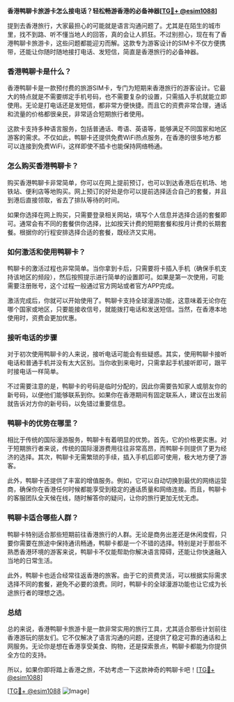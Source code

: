 **香港鸭聊卡旅游卡怎么接电话？轻松畅游香港的必备神器[[TG💪+ @esim1088](https://t.me/s/esim1088)]**

提到去香港旅行，大家最担心的可能就是语言沟通问题了。尤其是在陌生的城市里，找不到路、听不懂当地人的回答，真的会让人抓狂。不过别担心，现在有了香港鸭聊卡旅游卡，这些问题都能迎刃而解。这款专为游客设计的SIM卡不仅方便携带，还能让你随时随地接打电话、发短信，简直是香港旅行的必备神器。

### 香港鸭聊卡是什么？

香港鸭聊卡是一款预付费的旅游SIM卡，专门为短期来香港旅行的游客设计。它最大的特点就是不需要绑定手机号码，也不需要复杂的设置，只需插入手机就能立即使用。无论是打电话还是发短信，都非常方便快捷。而且它的资费非常合理，通话和流量的价格都很亲民，非常适合短期旅行者使用。

这款卡支持多种语言服务，包括普通话、粤语、英语等，能够满足不同国家和地区游客的需求。不仅如此，鸭聊卡还提供免费WiFi热点服务，在香港的很多地方都可以连接到免费WiFi，这样即使不插卡也能保持网络畅通。

### 怎么购买香港鸭聊卡？

购买香港鸭聊卡非常简单，你可以在网上提前预订，也可以到达香港后在机场、地铁站、便利店等地购买。网上预订的好处是你可以提前选择适合自己的套餐，并且到港后直接领取，省去了排队等待的时间。

如果你选择在网上购买，只需要登录相关网站，填写个人信息并选择合适的套餐即可。通常会有不同的套餐供你选择，比如按天计费的短期套餐和按月计费的长期套餐。根据你的行程安排选择合适的套餐，既经济又实用。

### 如何激活和使用鸭聊卡？

鸭聊卡的激活过程也非常简单。当你拿到卡后，只需要将卡插入手机（确保手机支持该地区的频段），然后按照提示进行简单的设置即可。如果是第一次使用，可能需要注册账号，这个过程一般通过官方网站或者官方APP完成。

激活完成后，你就可以开始使用了。鸭聊卡支持全球漫游功能，这意味着无论你在哪个国家或地区，只要能接收信号，就能拨打电话和发送短信。当然，在香港本地使用时，资费会更加优惠。

### 接听电话的步骤

对于初次使用鸭聊卡的人来说，接听电话可能会有些疑惑。其实，使用鸭聊卡接听电话和普通手机并没有太大区别。当你收到来电时，只需拿起手机接听即可，跟平时接电话一样简单。

不过需要注意的是，鸭聊卡的号码是临时分配的，因此你需要告知家人或朋友你的新号码，以便他们能够联系到你。如果你在香港期间有固定联系人，建议在出发前就告诉对方你的新号码，以免错过重要信息。

### 鸭聊卡的优势在哪里？

相比于传统的国际漫游服务，鸭聊卡有着明显的优势。首先，它的价格更实惠。对于短期旅行者来说，传统的国际漫游费用往往非常高昂，而鸭聊卡则提供了更为经济的选择。其次，鸭聊卡无需繁琐的手续，插入手机后即可使用，极大地方便了游客。

此外，鸭聊卡还提供了丰富的增值服务。例如，它可以自动切换到最优的网络运营商，确保你在香港任何时候都能享受到稳定的通话质量和网络连接。而且，鸭聊卡的客服团队全天候在线，随时解答你的疑问，让你的旅行更加无忧无虑。

### 鸭聊卡适合哪些人群？

鸭聊卡特别适合那些短期前往香港旅行的人群。无论是商务出差还是休闲度假，只要你需要在旅途中保持通讯畅通，鸭聊卡都是一个不错的选择。特别是对于那些不熟悉香港环境的游客来说，鸭聊卡不仅能帮助你解决语言障碍，还能让你快速融入当地的日常生活。

此外，鸭聊卡也适合经常往返香港的旅客。由于它的资费灵活，可以根据实际需求选择不同的套餐，避免不必要的浪费。同时，鸭聊卡的全球漫游功能也让它成为长途旅行者的理想之选。

### 总结

总的来说，香港鸭聊卡旅游卡是一款非常实用的旅行工具，尤其适合那些计划前往香港游玩的朋友们。它不仅解决了语言沟通的问题，还提供了稳定可靠的通话和上网服务。无论你是想在香港享受美食、购物，还是探索景点，鸭聊卡都能为你提供全方位的支持。

所以，如果你即将踏上香港之旅，不妨考虑一下这款神奇的鸭聊卡吧！[[TG💪+ @esim1088](https://t.me/s/esim1088)] 

[[TG💪+ @esim1088](https://t.me/s/esim1088) ![Image](https://i.postimg.cc/4NQfJmqS/Snipaste-2025-05-13-00-14-12.png)]